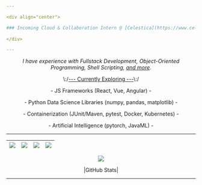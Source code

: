 ```yaml
---

<div align="center">

### Incoming Cloud & Collaboration Intern @ [Celestica](https://www.celestica.com/) /// [Software Engineering Student](https://ontariotechu.ca/programs/undergraduate/engineering/software-engineering/index.php) @ [OTU](https://ontariotechu.ca/) (Entering 4<sup>th</sup> Year)
  
</div>

---
```


<div align="center">

_I have experience with *Fullstack Development*, *Object-Oriented Programming*, *Shell Scripting*, [and more](Skills.md)._

\\:/<ins>--- Currently Exploring ---</ins>\\:/

  <p>- JS Frameworks (React, Vue, Angular) -</p>
  <p>- Python Data Science Libraries (numpy, pandas, matplotlib) -</p>
  <p>- Containerization (JUnit/Maven, pytest, Docker, Kubernetes) -</p>
  <p>- Artificial Intelligence (pytorch, JavaML) -</p>

</div>
  
---

<div align="center">
  
  |<a href="Skills.md"><img src="https://img.shields.io/badge/-Skills-%23008C00?style=plastic"></a>|<a href="https://www.linkedin.com/in/nt-se"><img src="https://img.shields.io/badge/-LinkedIn-%23007BB7?style=plastic&labelColor=white&logo=linkedin&logoColor=black"></a>|<a href="https://stackoverflow.com/users/21800271/not-12?tab=profile"><img src="https://img.shields.io/badge/-StackOverflow-%23F4802C?style=plastic&labelColor=white&logo=stackoverflow&logoColor=black"></a>|<a href="https://noto-21.github.io/oopspie/"><img src="https://img.shields.io/badge/-Oopspie.com-%23800080?style=plastic"></a>|
  |:---:|:---:|:---:|:---:|
  
  <a href="https://www.codewars.com/users/noto-21"><img src="https://www.codewars.com/users/noto-21/badges/micro"></a>

</div>

<details align="center">
  <summary style="list-style: none;">|GitHub Stats|</summary>
  
  <div align="center">
    <a href="https://github.com/noto-21"><img src="https://github-readme-stats.vercel.app/api?username=noto-21&count_private=true&show_icons=true&theme=transparent&hide_border=true&hide=stars,issues,commits&rank_icon=github"/>
    <img src="http://github-profile-summary-cards.vercel.app/api/cards/profile-details?username=noto-21&theme=transparent"/>
    <img src="https://github-readme-stats.vercel.app/api/top-langs/?username=noto-21&langs_count=10&layout=compact&hide=jupyter%20notebook,vim%20script,cmake,makefile,batchfile,emacs%20lisp,Rich%20Text%20Format&card_width=699&hide_border=true&theme=transparent&exclude_repo=xna-pack&size_weight=0.5&count_weight=0.5&hide_progress=false"/></a>
  </div>
</details>

---
